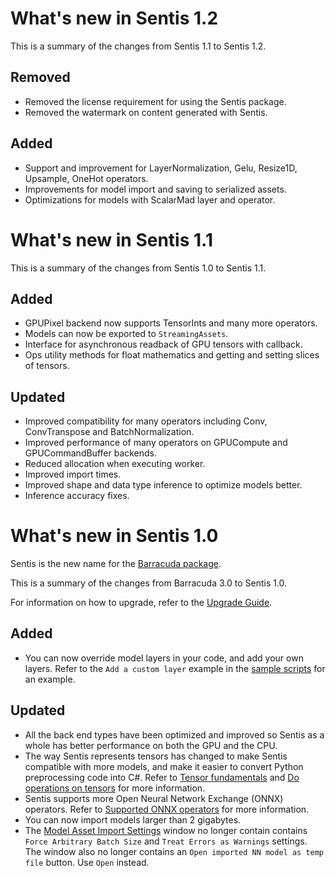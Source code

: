 # What's new in Sentis 1.2

This is a summary of the changes from Sentis 1.1 to Sentis 1.2.

## Removed

- Removed the license requirement for using the Sentis package.
- Removed the watermark on content generated with Sentis.

## Added

- Support and improvement for LayerNormalization, Gelu, Resize1D, Upsample, OneHot operators.
- Improvements for model import and saving to serialized assets.
- Optimizations for models with ScalarMad layer and operator.

# What's new in Sentis 1.1

This is a summary of the changes from Sentis 1.0 to Sentis 1.1.

## Added

- GPUPixel backend now supports TensorInts and many more operators.
- Models can now be exported to `StreamingAssets`.
- Interface for asynchronous readback of GPU tensors with callback.
- Ops utility methods for float mathematics and getting and setting slices of tensors. 

## Updated

- Improved compatibility for many operators including Conv, ConvTranspose and BatchNormalization.
- Improved performance of many operators on GPUCompute and GPUCommandBuffer backends.
- Reduced allocation when executing worker.
- Improved import times.
- Improved shape and data type inference to optimize models better.
- Inference accuracy fixes.

# What's new in Sentis 1.0

Sentis is the new name for the [Barracuda package](https://docs.unity3d.com/Packages/com.unity.barracuda@3.0/manual/index.html).

This is a summary of the changes from Barracuda 3.0 to Sentis 1.0.

For information on how to upgrade, refer to the [Upgrade Guide](upgrade-guide.md).

## Added

- You can now override model layers in your code, and add your own layers. Refer to the `Add a custom layer` example in the [sample scripts](package-samples.md) for an example.


## Updated

- All the back end types have been optimized and improved so Sentis as a whole has better performance on both the GPU and the CPU.
- The way Sentis represents tensors has changed to make Sentis compatible with more models, and make it easier to convert Python preprocessing code into C#. Refer to [Tensor fundamentals](tensor-fundamentals.md) and [Do operations on tensors](do-complex-tensor-operations.md) for more information.
- Sentis supports more Open Neural Network Exchange (ONNX) operators. Refer to [Supported ONNX operators](supported-operators.md) for more information. 
- You can now import models larger than 2 gigabytes.
- The [Model Asset Import Settings](onnx-model-importer-properties.md) window no longer contain contains `Force Arbitrary Batch Size` and `Treat Errors as Warnings` settings. The window also no longer contains an `Open imported NN model as temp file` button. Use `Open` instead.
